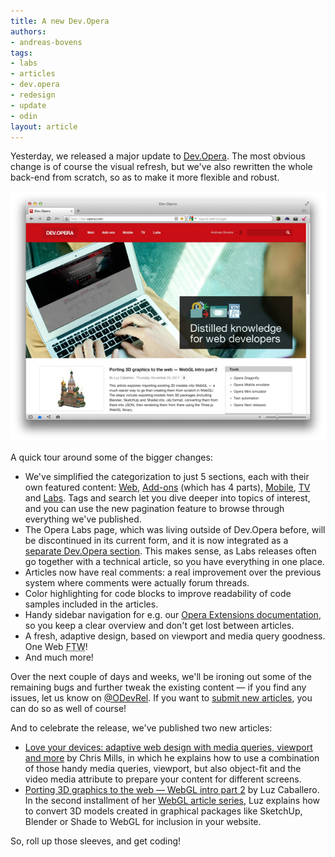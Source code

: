 ```yaml
---
title: A new Dev.Opera
authors:
- andreas-bovens
tags:
- labs
- articles
- dev.opera
- redesign
- update
- odin
layout: article
---
```

<p>Yesterday, we released a major update to <a href="http://dev.opera.com">Dev.Opera</a>. The most obvious change is of course the visual refresh, but we&#39;ve also rewritten the whole back-end from scratch, so as to make it more flexible and robust.</p>
<p><a href="http://dev.opera.com/"><img src="/blog/a-new-dev-opera/devopera620.png" alt="new Dev.Opera" /></a></p>

<p>A quick tour around some of the bigger changes:</p>
<ul>
<li>We&#39;ve simplified the categorization to just 5 sections, each with their own featured content: <a href="http://dev.opera.com/web">Web</a>, <a href="http://dev.opera.com/addons">Add-ons</a> (which has 4 parts), <a href="http://dev.opera.com/mobile">Mobile</a>, <a href="http://dev.opera.com/tv">TV</a> and <a href="http://dev.opera.com/labs">Labs</a>. Tags and search let you dive deeper into topics of interest, and you can use the new pagination feature to browse through everything we&#39;ve published.</li>
<li>The Opera Labs page, which was living outside of Dev.Opera before, will be discontinued in its current form, and it is now integrated as a <a href="http://dev.opera.com/labs">separate Dev.Opera section</a>. This makes sense, as Labs releases often go together with a technical article, so you have everything in one place.</li>
<li>Articles now have real comments: a real improvement over the previous system where comments were actually forum threads.</li>
<li>Color highlighting for code blocks to improve readability of code samples included in the articles.</li>
<li>Handy sidebar navigation for e.g. our <a href="http://dev.opera.com/addons/extensions/">Opera Extensions documentation</a>, so you keep a clear overview and don&#39;t get lost between articles.</li>
<li>A fresh, adaptive design, based on viewport and media query goodness. One Web <abbr title="for the win">FTW</abbr>!</li>
<li>And much more!</li>
</ul>

<p>Over the next couple of days and weeks, we&#39;ll be ironing out some of the remaining bugs and further tweak the existing content — if you find any issues, let us know on <a href="http://twitter.com/odevrel/">@ODevRel</a>. If you want to <a href="http://dev.opera.com/articles/create">submit new articles</a>, you can do so as well of course!</p>

<p>And to celebrate the release, we&#39;ve published two new articles:</p>
<ul>
<li><a href="http://dev.opera.com/articles/view/love-your-devices-adaptive-web-design-with-media-queries-viewport-and-more">Love your devices: adaptive web design with media queries, viewport and more</a> by Chris Mills, in which he explains how to use a combination of those handy media queries, viewport, but also object-fit and the video media attribute to prepare your content for different screens.</li>
<li><a href="http://dev.opera.com/articles/view/porting-3d-graphics-to-the-web-webgl-intro-part-2">Porting 3D graphics to the web — WebGL intro part 2</a> by Luz Caballero. In the second installment of her <a href="http://dev.opera.com/articles/tags/webgl">WebGL article series</a>, Luz explains how to convert 3D models created in graphical packages like SketchUp, Blender or Shade to WebGL for inclusion in your website.</li>
</ul>
<p>So, roll up those sleeves, and get coding!</p>
